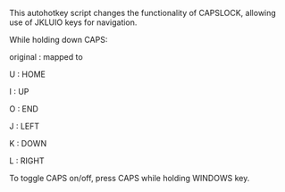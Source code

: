 This autohotkey script changes the functionality of CAPSLOCK, allowing use of JKLUIO keys for navigation.

While holding down CAPS:

original : mapped to
    
 U : HOME
 
 I : UP
 
 O : END
 
 J : LEFT
 
 K : DOWN
 
 L : RIGHT

To toggle CAPS on/off, press CAPS while holding WINDOWS key.


